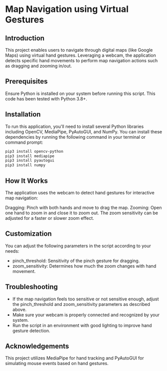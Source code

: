 # Map Navigation using Virtual Gestures

## Introduction
This project enables users to navigate through digital maps (like Google Maps) using virtual hand gestures. Leveraging a webcam, the application detects specific hand movements to perform map navigation actions such as dragging and zooming in/out.

## Prerequisites
Ensure Python is installed on your system before running this script. This code has been tested with Python 3.8+.

## Installation
To run this application, you'll need to install several Python libraries including OpenCV, MediaPipe, PyAutoGUI, and NumPy. You can install these dependencies by running the following command in your terminal or command prompt:

```bash
pip3 install opencv-python
pip3 install mediapipe
pip3 install pyautogui
pip3 install numpy
```
## How It Works
The application uses the webcam to detect hand gestures for interactive map navigation:

Dragging: Pinch with both hands and move to drag the map.
Zooming: Open one hand to zoom in and close it to zoom out. The zoom sensitivity can be adjusted for a faster or slower zoom effect.

## Customization
You can adjust the following parameters in the script according to your needs:

- pinch_threshold: Sensitivity of the pinch gesture for dragging.
- zoom_sensitivity: Determines how much the zoom changes with hand movement.
  
## Troubleshooting
- If the map navigation feels too sensitive or not sensitive enough, adjust the pinch_threshold and zoom_sensitivity parameters as described above.
- Make sure your webcam is properly connected and recognized by your system.
- Run the script in an environment with good lighting to improve hand gesture detection.

## Acknowledgements
This project utilizes MediaPipe for hand tracking and PyAutoGUI for simulating mouse events based on hand gestures.
